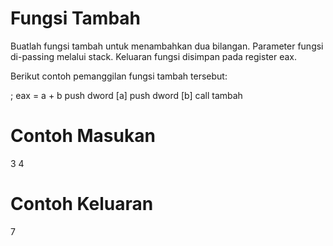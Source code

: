 # Fungsi Tambah
Buatlah fungsi tambah untuk menambahkan dua bilangan. Parameter fungsi di-passing melalui stack. Keluaran fungsi disimpan pada register eax.

Berikut contoh pemanggilan fungsi tambah tersebut:

; eax = a + b
push dword [a]
push dword [b]
call tambah
# Contoh Masukan
3 4
# Contoh Keluaran
7